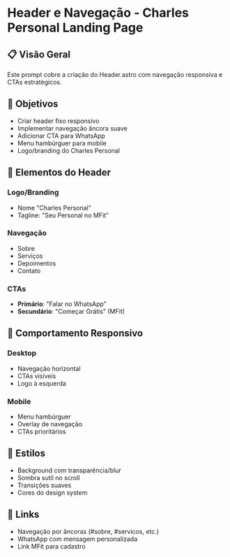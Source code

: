 # Header e Navegação - Charles Personal Landing Page

## 📋 Visão Geral

Este prompt cobre a criação do Header.astro com navegação responsiva e CTAs estratégicos.

## 🎯 Objetivos

- Criar header fixo responsivo
- Implementar navegação âncora suave
- Adicionar CTA para WhatsApp
- Menu hambúrguer para mobile
- Logo/branding do Charles Personal

## 🧩 Elementos do Header

### Logo/Branding
- Nome "Charles Personal"
- Tagline: "Seu Personal no MFit"

### Navegação
- Sobre
- Serviços
- Depoimentos
- Contato

### CTAs
- **Primário**: "Falar no WhatsApp"
- **Secundário**: "Começar Grátis" (MFit)

## 📱 Comportamento Responsivo

### Desktop
- Navegação horizontal
- CTAs visíveis
- Logo à esquerda

### Mobile
- Menu hambúrguer
- Overlay de navegação
- CTAs prioritários

## 🎨 Estilos

- Background com transparência/blur
- Sombra sutil no scroll
- Transições suaves
- Cores do design system

## 🔗 Links

- Navegação por âncoras (#sobre, #servicos, etc.)
- WhatsApp com mensagem personalizada
- Link MFit para cadastro